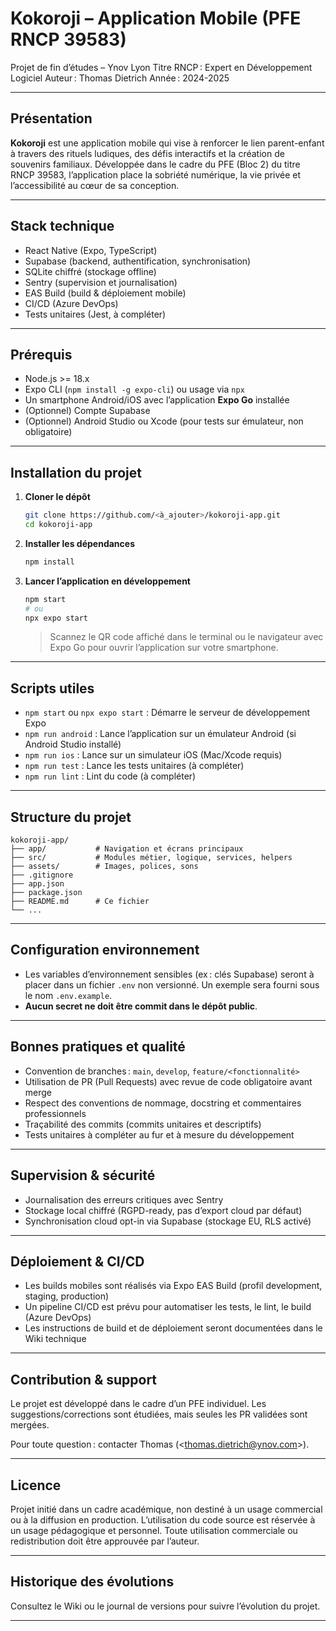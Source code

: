 # Kokoroji – Application Mobile (PFE RNCP 39583)

Projet de fin d’études – Ynov Lyon
Titre RNCP : Expert en Développement Logiciel
Auteur : Thomas Dietrich
Année : 2024-2025

---

## Présentation

**Kokoroji** est une application mobile qui vise à renforcer le lien parent-enfant à travers des rituels ludiques, des défis interactifs et la création de souvenirs familiaux. Développée dans le cadre du PFE (Bloc 2) du titre RNCP 39583, l’application place la sobriété numérique, la vie privée et l’accessibilité au cœur de sa conception.

---

## Stack technique

- React Native (Expo, TypeScript)
- Supabase (backend, authentification, synchronisation)
- SQLite chiffré (stockage offline)
- Sentry (supervision et journalisation)
- EAS Build (build & déploiement mobile)
- CI/CD (Azure DevOps)
- Tests unitaires (Jest, à compléter)

---

## Prérequis

- Node.js >= 18.x
- Expo CLI (`npm install -g expo-cli`) ou usage via `npx`
- Un smartphone Android/iOS avec l’application **Expo Go** installée
- (Optionnel) Compte Supabase
- (Optionnel) Android Studio ou Xcode (pour tests sur émulateur, non obligatoire)

---

## Installation du projet

1. **Cloner le dépôt**

   ```bash
   git clone https://github.com/<à_ajouter>/kokoroji-app.git
   cd kokoroji-app
   ```

2. **Installer les dépendances**

   ```bash
   npm install
   ```

3. **Lancer l’application en développement**

   ```bash
   npm start
   # ou
   npx expo start
   ```

   > Scannez le QR code affiché dans le terminal ou le navigateur avec Expo Go pour ouvrir l’application sur votre smartphone.

---

## Scripts utiles

- `npm start` ou `npx expo start` : Démarre le serveur de développement Expo
- `npm run android` : Lance l’application sur un émulateur Android (si Android Studio installé)
- `npm run ios` : Lance sur un simulateur iOS (Mac/Xcode requis)
- `npm run test` : Lance les tests unitaires (à compléter)
- `npm run lint` : Lint du code (à compléter)

---

## Structure du projet

```
kokoroji-app/
├── app/           # Navigation et écrans principaux
├── src/           # Modules métier, logique, services, helpers
├── assets/        # Images, polices, sons
├── .gitignore
├── app.json
├── package.json
├── README.md      # Ce fichier
└── ...
```

---

## Configuration environnement

- Les variables d’environnement sensibles (ex : clés Supabase) seront à placer dans un fichier `.env` non versionné. Un exemple sera fourni sous le nom `.env.example`.
- **Aucun secret ne doit être commit dans le dépôt public**.

---

## Bonnes pratiques et qualité

- Convention de branches : `main`, `develop`, `feature/<fonctionnalité>`
- Utilisation de PR (Pull Requests) avec revue de code obligatoire avant merge
- Respect des conventions de nommage, docstring et commentaires professionnels
- Traçabilité des commits (commits unitaires et descriptifs)
- Tests unitaires à compléter au fur et à mesure du développement

---

## Supervision & sécurité

- Journalisation des erreurs critiques avec Sentry
- Stockage local chiffré (RGPD-ready, pas d’export cloud par défaut)
- Synchronisation cloud opt-in via Supabase (stockage EU, RLS activé)

---

## Déploiement & CI/CD

- Les builds mobiles sont réalisés via Expo EAS Build (profil development, staging, production)
- Un pipeline CI/CD est prévu pour automatiser les tests, le lint, le build (Azure DevOps)
- Les instructions de build et de déploiement seront documentées dans le Wiki technique

---

## Contribution & support

Le projet est développé dans le cadre d’un PFE individuel. Les suggestions/corrections sont étudiées, mais seules les PR validées sont mergées.

Pour toute question : contacter Thomas (\<thomas.dietrich@ynov.com>).

---

## Licence

Projet initié dans un cadre académique, non destiné à un usage commercial ou à la diffusion en production.
L’utilisation du code source est réservée à un usage pédagogique et personnel. Toute utilisation commerciale ou redistribution doit être approuvée par l’auteur.

---

## Historique des évolutions

Consultez le Wiki ou le journal de versions pour suivre l’évolution du projet.

---
